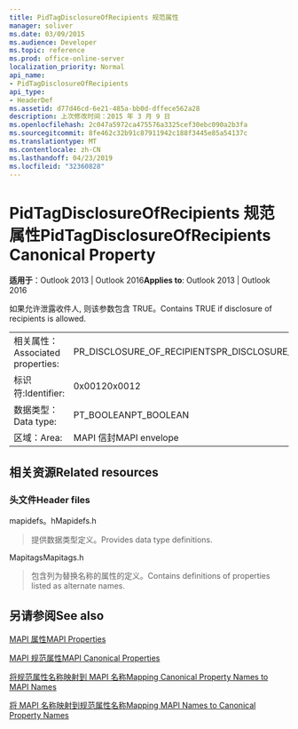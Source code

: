 ```yaml
---
title: PidTagDisclosureOfRecipients 规范属性
manager: soliver
ms.date: 03/09/2015
ms.audience: Developer
ms.topic: reference
ms.prod: office-online-server
localization_priority: Normal
api_name:
- PidTagDisclosureOfRecipients
api_type:
- HeaderDef
ms.assetid: d77d46cd-6e21-485a-bb0d-dffece562a28
description: 上次修改时间：2015 年 3 月 9 日
ms.openlocfilehash: 2c047a5972ca475576a3325cef30ebc090a2b3fa
ms.sourcegitcommit: 8fe462c32b91c87911942c188f3445e85a54137c
ms.translationtype: MT
ms.contentlocale: zh-CN
ms.lasthandoff: 04/23/2019
ms.locfileid: "32360828"
---
```

# <a name="pidtagdisclosureofrecipients-canonical-property"></a><span data-ttu-id="0fcf2-103">PidTagDisclosureOfRecipients 规范属性</span><span class="sxs-lookup"><span data-stu-id="0fcf2-103">PidTagDisclosureOfRecipients Canonical Property</span></span>

  
  
<span data-ttu-id="0fcf2-104">**适用于**：Outlook 2013 | Outlook 2016</span><span class="sxs-lookup"><span data-stu-id="0fcf2-104">**Applies to**: Outlook 2013 | Outlook 2016</span></span> 
  
<span data-ttu-id="0fcf2-105">如果允许泄露收件人, 则该参数包含 TRUE。</span><span class="sxs-lookup"><span data-stu-id="0fcf2-105">Contains TRUE if disclosure of recipients is allowed.</span></span>
  
|||
|:-----|:-----|
|<span data-ttu-id="0fcf2-106">相关属性：</span><span class="sxs-lookup"><span data-stu-id="0fcf2-106">Associated properties:</span></span>  <br/> |<span data-ttu-id="0fcf2-107">PR_DISCLOSURE_OF_RECIPIENTS</span><span class="sxs-lookup"><span data-stu-id="0fcf2-107">PR_DISCLOSURE_OF_RECIPIENTS</span></span>  <br/> |
|<span data-ttu-id="0fcf2-108">标识符:</span><span class="sxs-lookup"><span data-stu-id="0fcf2-108">Identifier:</span></span>  <br/> |<span data-ttu-id="0fcf2-109">0x0012</span><span class="sxs-lookup"><span data-stu-id="0fcf2-109">0x0012</span></span>  <br/> |
|<span data-ttu-id="0fcf2-110">数据类型：</span><span class="sxs-lookup"><span data-stu-id="0fcf2-110">Data type:</span></span>  <br/> |<span data-ttu-id="0fcf2-111">PT_BOOLEAN</span><span class="sxs-lookup"><span data-stu-id="0fcf2-111">PT_BOOLEAN</span></span>  <br/> |
|<span data-ttu-id="0fcf2-112">区域：</span><span class="sxs-lookup"><span data-stu-id="0fcf2-112">Area:</span></span>  <br/> |<span data-ttu-id="0fcf2-113">MAPI 信封</span><span class="sxs-lookup"><span data-stu-id="0fcf2-113">MAPI envelope</span></span>  <br/> |
   
## <a name="related-resources"></a><span data-ttu-id="0fcf2-114">相关资源</span><span class="sxs-lookup"><span data-stu-id="0fcf2-114">Related resources</span></span>

### <a name="header-files"></a><span data-ttu-id="0fcf2-115">头文件</span><span class="sxs-lookup"><span data-stu-id="0fcf2-115">Header files</span></span>

<span data-ttu-id="0fcf2-116">mapidefs。h</span><span class="sxs-lookup"><span data-stu-id="0fcf2-116">Mapidefs.h</span></span>
  
> <span data-ttu-id="0fcf2-117">提供数据类型定义。</span><span class="sxs-lookup"><span data-stu-id="0fcf2-117">Provides data type definitions.</span></span>
    
<span data-ttu-id="0fcf2-118">Mapitags</span><span class="sxs-lookup"><span data-stu-id="0fcf2-118">Mapitags.h</span></span>
  
> <span data-ttu-id="0fcf2-119">包含列为替换名称的属性的定义。</span><span class="sxs-lookup"><span data-stu-id="0fcf2-119">Contains definitions of properties listed as alternate names.</span></span>
    
## <a name="see-also"></a><span data-ttu-id="0fcf2-120">另请参阅</span><span class="sxs-lookup"><span data-stu-id="0fcf2-120">See also</span></span>



[<span data-ttu-id="0fcf2-121">MAPI 属性</span><span class="sxs-lookup"><span data-stu-id="0fcf2-121">MAPI Properties</span></span>](mapi-properties.md)
  
[<span data-ttu-id="0fcf2-122">MAPI 规范属性</span><span class="sxs-lookup"><span data-stu-id="0fcf2-122">MAPI Canonical Properties</span></span>](mapi-canonical-properties.md)
  
[<span data-ttu-id="0fcf2-123">将规范属性名称映射到 MAPI 名称</span><span class="sxs-lookup"><span data-stu-id="0fcf2-123">Mapping Canonical Property Names to MAPI Names</span></span>](mapping-canonical-property-names-to-mapi-names.md)
  
[<span data-ttu-id="0fcf2-124">将 MAPI 名称映射到规范属性名称</span><span class="sxs-lookup"><span data-stu-id="0fcf2-124">Mapping MAPI Names to Canonical Property Names</span></span>](mapping-mapi-names-to-canonical-property-names.md)

